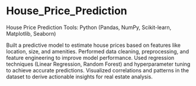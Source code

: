 # House_Price_Prediction

House Price Prediction
Tools: Python (Pandas, NumPy, Scikit-learn, Matplotlib, Seaborn)

Built a predictive model to estimate house prices based on features like location, size, and amenities.
Performed data cleaning, preprocessing, and feature engineering to improve model performance.
Used regression techniques (Linear Regression, Random Forest) and hyperparameter tuning to achieve accurate predictions.
Visualized correlations and patterns in the dataset to derive actionable insights for real estate analysis.
